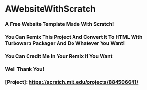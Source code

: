 # AWebsiteWithScratch
### A Free Website Template Made With Scratch!
### You Can Remix This Project And Convert It To HTML With Turbowarp Packager And Do Whatever You Want!
### You Can Credit Me In Your Remix If You Want
### Well Thank You!
### [Project]: https://scratch.mit.edu/projects/884506641/
